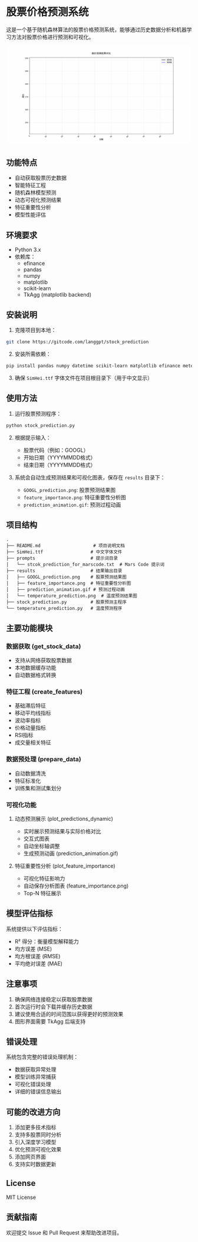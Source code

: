 # 股票价格预测系统

这是一个基于随机森林算法的股票价格预测系统，能够通过历史数据分析和机器学习方法对股票价格进行预测和可视化。

![股价预测效果](./results/prediction_animation.gif)

## 功能特点

- 自动获取股票历史数据
- 智能特征工程
- 随机森林模型预测
- 动态可视化预测结果
- 特征重要性分析
- 模型性能评估

## 环境要求

- Python 3.x
- 依赖库：
  - efinance
  - pandas
  - numpy
  - matplotlib
  - scikit-learn
  - TkAgg (matplotlib backend)

## 安装说明

1. 克隆项目到本地：
```bash
git clone https://gitcode.com/langgpt/stock_prediction
```

2. 安装所需依赖：
```bash
pip install pandas numpy datetime scikit-learn matplotlib efinance meteostat python-dateutil
```

3. 确保 `SimHei.ttf` 字体文件在项目根目录下（用于中文显示）

## 使用方法

1. 运行股票预测程序：
```bash
python stock_prediction.py
```

2. 根据提示输入：
   - 股票代码（例如：GOOGL）
   - 开始日期（YYYYMMDD格式）
   - 结束日期（YYYYMMDD格式）

3. 系统会自动生成预测结果和可视化图表，保存在 `results` 目录下：
   - `GOOGL_prediction.png`: 股票预测结果图
   - `feature_importance.png`: 特征重要性分析图
   - `prediction_animation.gif`: 预测过程动画

## 项目结构

```
.
├── README.md                    # 项目说明文档
├── SimHei.ttf                  # 中文字体文件
├── prompts                     # 提示词目录
│   └── stcok_prediction_for_marscode.txt  # Mars Code 提示词
├── results                     # 结果输出目录
│   ├── GOOGL_prediction.png    # 股票预测结果图
│   ├── feature_importance.png  # 特征重要性分析图
│   ├── prediction_animation.gif # 预测过程动画
│   └── temperature_prediction.png  # 温度预测结果图
├── stock_prediction.py         # 股票预测主程序
└── temperature_prediction.py   # 温度预测程序
```

## 主要功能模块

### 数据获取 (get_stock_data)
- 支持从网络获取股票数据
- 本地数据缓存功能
- 自动数据格式转换

### 特征工程 (create_features)
- 基础滞后特征
- 移动平均线指标
- 波动率指标
- 价格动量指标
- RSI指标
- 成交量相关特征

### 数据预处理 (prepare_data)
- 自动数据清洗
- 特征标准化
- 训练集和测试集划分

### 可视化功能
1. 动态预测展示 (plot_predictions_dynamic)
   - 实时展示预测结果与实际价格对比
   - 交互式图表
   - 自动坐标轴调整
   - 生成预测动画 (prediction_animation.gif)

2. 特征重要性分析 (plot_feature_importance)
   - 可视化特征影响力
   - 自动保存分析图表 (feature_importance.png)
   - Top-N 特征展示

## 模型评估指标

系统提供以下评估指标：
- R² 得分：衡量模型解释能力
- 均方误差 (MSE)
- 均方根误差 (RMSE)
- 平均绝对误差 (MAE)

## 注意事项

1. 确保网络连接稳定以获取股票数据
2. 首次运行时会下载并缓存历史数据
3. 建议使用合适的时间范围以获得更好的预测效果
4. 图形界面需要 TkAgg 后端支持

## 错误处理

系统包含完整的错误处理机制：
- 数据获取异常处理
- 模型训练异常捕获
- 可视化错误处理
- 详细的错误信息输出

## 可能的改进方向

1. 添加更多技术指标
2. 支持多股票同时分析
3. 引入深度学习模型
4. 优化预测可视化效果
5. 添加网页界面
6. 支持实时数据更新

## License

MIT License

## 贡献指南

欢迎提交 Issue 和 Pull Request 来帮助改进项目。
